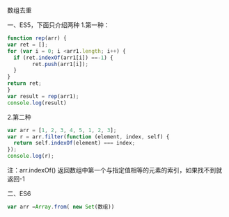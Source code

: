 
数组去重

一、ES5，下面只介绍两种
1.第一种：

```js
function rep(arr) {
var ret = [];
for (var i = 0; i <arr1.length; i++) {
  if (ret.indexOf(arr1[i]) ==-1) {
        ret.push(arr1[i]);
  }
}
return ret;
}
var result = rep(arr1);
console.log(result)
```



2.第二种

```js
var arr = [1, 2, 3, 4, 5, 1, 2, 3];
var r = arr.filter(function (element, index, self) {
  return self.indexOf(element) === index;
});
console.log(r);
```



注：arr.indexOf() 返回数组中第一个与指定值相等的元素的索引，如果找不到就返回-1

二、ES6

```js
var arr =Array.from( new Set(数组))
```



